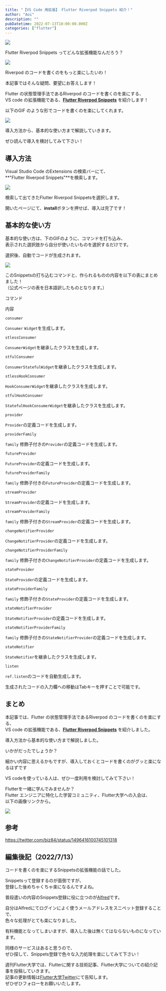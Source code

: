 ```yaml
---
title: "【VS Code 用拡張】 Flutter Riverpod Snippets 紹介！"
author: "Aoi"
description: ""
pubDatetime: 2022-07-13T10:00:00.000Z
categories: ["flutter"]
---
```


![](https://blog.flutteruniv.com/wp-content/themes/cocoon-master/images/ojisan.png)

Flutter Riverpod Snippets ってどんな拡張機能なんだろう？

![](https://blog.flutteruniv.com/wp-content/themes/cocoon-master/images/obasan.png)

Riverpod のコードを書くのをもっと楽にしたいわ！

本記事ではそんな疑問、要望にお答えします！

Flutter の状態管理手法であるRiverpod のコードを書くのを楽にする、  
VS code の拡張機能である、**[Flutter Riverpod Snippets](https://marketplace.visualstudio.com/items?itemName=robert-brunhage.flutter-riverpod-snippets)** を紹介します！

以下のGIF のような形でコードを書くのを楽にしてくれます。

![](https://blog.flutteruniv.com/wp-content/uploads/2022/07/20220713_riverpod_snippets.gif)

導入方法から、基本的な使い方まで解説していきます。

ぜひ読んで導入を検討してみて下さい！

## 導入方法

Visual Studio Code のExtensions の検索バーにて、  
**"Flutter Riverpod Snippets"**を検索します。

![](https://blog.flutteruniv.com/wp-content/uploads/2022/07/スクリーンショット-2022-07-13-17.14.55-1024x562.png)

検索して出てきたFlutter Riverpod Snippetsを選択します。

開いたページにて、**install**ボタンを押せば、導入は完了です！

## 基本的な使い方

基本的な使い方は、下のGIFのように、コマンドを打ち込み、  
表示された選択肢から自分が使いたいものを選択するだけです。

選択後、自動でコードが生成されます。

![](https://blog.flutteruniv.com/wp-content/uploads/2022/07/20220713_riverpod_snippets.gif)

このSnippetsの打ち込むコマンドと、作られるものの内容を以下の表にまとめました！  
（公式ページの表を日本語訳したものとなります。）

コマンド

内容

`consumer`

`Consumer` `Widget`を生成します。

`stlessConsumer`

`ConsumerWidget`を継承したクラスを生成します。

`stfulConsumer`

`ConsumerStatefulWidget`を継承したクラスを生成します。

`stlessHookConsumer`

`HookConsumerWidget`を継承したクラスを生成します。

`stfulHookConsumer`

`StatefulHookConsumerWidget`を継承したクラスを生成します。

`provider`

`Provider`の定義コードを生成します。

`providerFamily`

`family` 修飾子付きの`Provider`の定義コードを生成します。

`futureProvider`

`FutureProvider`の定義コードを生成します。

`futureProviderFamily`

`family` 修飾子付きの`FutureProvider`の定義コードを生成します。

`streamProvider`

`StreamProvider`の定義コードを生成します。

`streamProviderFamily`

`family` 修飾子付きの`StreamProvider`の定義コードを生成します。

`changeNotifierProvider`

`ChangeNotifierProvider`の定義コードを生成します。

`changeNotifierProviderFamily`

`family` 修飾子付きの`ChangeNotifierProvider`の定義コードを生成します。

`stateProvider`

`StateProvider`の定義コードを生成します。

`stateProviderFamily`

`family` 修飾子付きの`StateProvider`の定義コードを生成します。

`stateNotifierProvider`

`StateNotifierProvider`の定義コードを生成します。

`stateNotifierProviderFamily`

`family` 修飾子付きの`StateNotifierProvider`の定義コードを生成します。

`stateNotifier`

`StateNotifier`を継承したクラスを生成します。

`listen`

`ref.listen`のコードを自動生成します。

生成されたコードの入力欄への移動はTabキーを押すことで可能です。

## まとめ

本記事では、Flutter の状態管理手法であるRiverpod のコードを書くのを楽にする、  
VS code の拡張機能である、**[Flutter Riverpod Snippets](https://marketplace.visualstudio.com/items?itemName=robert-brunhage.flutter-riverpod-snippets)** を紹介しました。

導入方法から基本的な使い方まで解説しました。

いかがだったでしょうか？

細かい内容に思えるかもですが、導入しておくとコードを書くのがグッと楽になるはずです

VS codeを使っている人は、ぜひ一度利用を検討してみて下さい！

Flutterを一緒に学んでみませんか？  
Flutter エンジニアに特化した学習コミュニティ、Flutter大学への入会は、  
以下の画像リンクから。

[![](https://blog.flutteruniv.com/wp-content/uploads/2022/07/Flutter大学バナー.png)](//flutteruniv.com)

## 参考

https://twitter.com/biz84/status/1496416100745101318

## 編集後記（2022/7/13）

コードを書くのを楽にするSnippetsの拡張機能の話でした。

Snippetsって登録するのが面倒ですが、  
登録した後めちゃくちゃ楽になるんですよね。

普段遣いの内容のSnippets登録に役に立つのが[Alfred](https://www.alfredapp.com/)です。

自分はAlfredにてログインによく使うメールアドレスをスニペット登録することで、  
色々な処理がとても楽になりました。

有料機能となってしまいますが、導入した後は無くてはならないものになっています。

同様のサービスはあると思うので、  
ぜひ探して、Snippets登録で色々な入力処理を楽にしてみて下さい！

週刊Flutter大学では、Flutterに関する技術記事、Flutter大学についての紹介記事を投稿していきます。  
記事の更新情報は[Flutter大学Twitter](https://twitter.com/FlutterUniv)にて告知します。  
ぜひぜひフォローをお願いいたします。